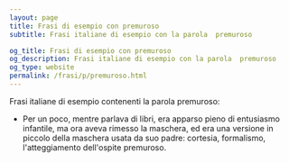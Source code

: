 ```yaml
---
layout: page
title: Frasi di esempio con premuroso 
subtitle: Frasi italiane di esempio con la parola  premuroso

og_title: Frasi di esempio con premuroso 
og_description: Frasi italiane di esempio con la parola  premuroso
og_type: website
permalink: /frasi/p/premuroso.html
---
```


Frasi italiane di esempio contenenti la parola premuroso:


- Per un poco, mentre parlava di libri, era apparso pieno di entusiasmo infantile, ma ora aveva rimesso la maschera, ed era una versione in piccolo della maschera usata da suo padre: cortesia, formalismo, l'atteggiamento dell'ospite premuroso.
